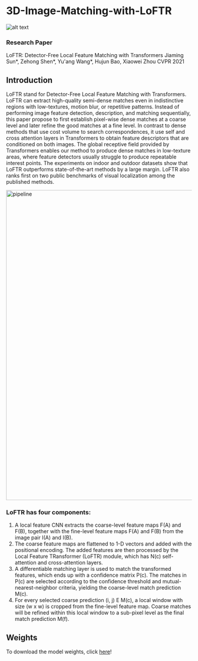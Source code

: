 # 3D-Image-Matching-with-LoFTR

![alt text](https://github.com/zju3dv/LoFTR/blob/master/assets/loftr-github-demo.gif)

### Research Paper
LoFTR: Detector-Free Local Feature Matching with Transformers
Jiaming Sun*, Zehong Shen*, Yu'ang Wang*, Hujun Bao, Xiaowei Zhou
CVPR 2021

## Introduction
LoFTR stand for Detector-Free Local Feature Matching with Transformers. LoFTR can extract high-quality semi-dense matches even in indistinctive regions with low-textures, motion blur, or repetitive patterns. Instead of performing image feature detection, description, and matching sequentially, this paper propose to first establish pixel-wise dense matches at a coarse level and later refine the good matches at a fine level. In contrast to dense methods that use cost volume to search correspondences, it use self and cross attention layers in Transformers to obtain feature descriptors that are conditioned on both images. The global receptive field provided by Transformers enables our method to produce dense matches in low-texture areas, where feature detectors usually struggle to produce repeatable interest points. The experiments on indoor and outdoor datasets show that LoFTR outperforms state-of-the-art methods by a large margin. LoFTR also ranks first on two public benchmarks of visual localization among the published methods.

 <img width="842" alt="pipeline" src="https://github.com/MDSALMANSHAMS/3D-Image-Matching-with-LoFTR/assets/68110323/6edb7862-e9b9-4577-870a-50bf4d318fdc">

### LoFTR has four components:
1. A local feature CNN extracts the coarse-level feature maps F(A) and F(B), together with the fine-level feature maps F(A) and F(B) from the image pair I(A) and I(B).
2. The coarse feature maps are flattened to 1-D vectors and added with the positional encoding. The added features are then processed by the Local Feature TRansformer (LoFTR) module, which has N(c) self-attention and cross-attention layers.
3. A differentiable matching layer is used to match the transformed features, which ends up with a confidence matrix P(c). The matches in P(c) are selected according to the confidence threshold and mutual-nearest-neighbor criteria, yielding the coarse-level match prediction M(c).
4. For every selected coarse prediction (i, j) E M(c), a local window with size (w x w) is cropped from the fine-level feature map. Coarse matches will be refined within this local window to a sub-pixel level as the final match prediction M(f).

## Weights
To download the model weights, click [here](https://drive.google.com/drive/folders/1xu2Pq6mZT5hmFgiYMBT9Zt8h1yO-3SIp?usp=drive_link)!
